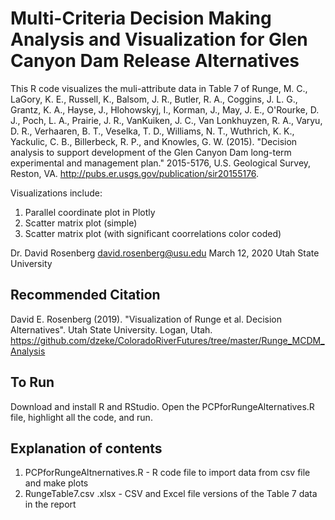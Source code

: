 # Multi-Criteria Decision Making Analysis and Visualization for Glen Canyon Dam Release Alternatives

This R code visualizes the muli-attribute data in Table 7 of Runge, M. C., LaGory, K. E., Russell, K., Balsom, J. R., Butler, R. A., Coggins, J. L. G., Grantz, K. A., Hayse, J., Hlohowskyj, I., Korman, J., May, J. E., O'Rourke, D. J., Poch, L. A., Prairie, J. R., VanKuiken, J. C., Van Lonkhuyzen, R. A., Varyu, D. R., Verhaaren, B. T., Veselka, T. D., Williams, N. T., Wuthrich, K. K., Yackulic, C. B., Billerbeck, R. P., and Knowles, G. W. (2015). "Decision analysis to support development of the Glen Canyon Dam long-term experimental and management plan." 2015-5176, U.S. Geological Survey, Reston, VA. http://pubs.er.usgs.gov/publication/sir20155176.

Visualizations include:
1. Parallel coordinate plot in Plotly
1. Scatter matrix plot (simple)
1. Scatter matrix plot (with significant coorrelations color coded)


Dr. David Rosenberg
david.rosenberg@usu.edu
March 12, 2020
Utah State University

## Recommended Citation
David E. Rosenberg (2019). "Visualization of Runge et al. Decision Alternatives". Utah State University. Logan, Utah. https://github.com/dzeke/ColoradoRiverFutures/tree/master/Runge_MCDM_Analysis

## To Run

Download and install R and RStudio. Open the PCPforRungeAlternatives.R file, highlight all the code, and run. 

## Explanation of contents
1. PCPforRungeAltnernatives.R - R code file to import data from csv file and make plots
1. RungeTable7.csv .xlsx - CSV and Excel file versions of the Table 7 data in the report